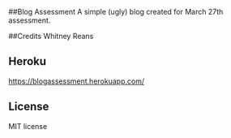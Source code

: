 ##Blog Assessment
  A simple (ugly) blog created for March 27th assessment.

##Credits
  Whitney Reans

## Heroku
  https://blogassessment.herokuapp.com/

## License
  MIT license
